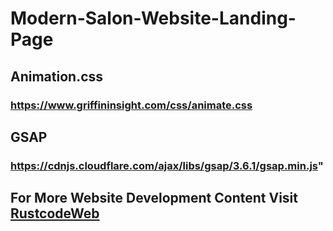 # Modern-Salon-Website-Landing-Page

## Animation.css
### https://www.griffininsight.com/css/animate.css


## GSAP
### https://cdnjs.cloudflare.com/ajax/libs/gsap/3.6.1/gsap.min.js"



## For More Website Development Content Visit [RustcodeWeb](https://www.rustcodeweb.com/)
